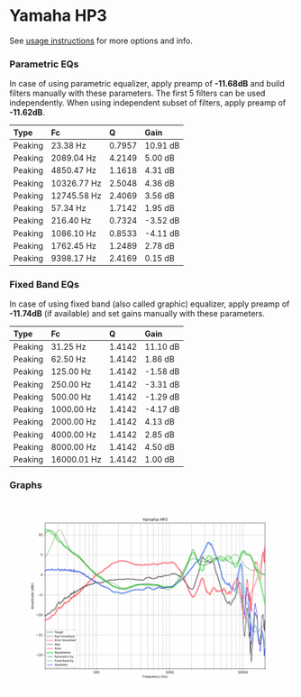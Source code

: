 # Yamaha HP3
See [usage instructions](https://github.com/jaakkopasanen/AutoEq#usage) for more options and info.

### Parametric EQs
In case of using parametric equalizer, apply preamp of **-11.68dB** and build filters manually
with these parameters. The first 5 filters can be used independently.
When using independent subset of filters, apply preamp of **-11.62dB**.

| Type    | Fc          |      Q | Gain     |
|:--------|:------------|:-------|:---------|
| Peaking | 23.38 Hz    | 0.7957 | 10.91 dB |
| Peaking | 2089.04 Hz  | 4.2149 | 5.00 dB  |
| Peaking | 4850.47 Hz  | 1.1618 | 4.31 dB  |
| Peaking | 10326.77 Hz | 2.5048 | 4.36 dB  |
| Peaking | 12745.58 Hz | 2.4069 | 3.56 dB  |
| Peaking | 57.34 Hz    | 1.7142 | 1.95 dB  |
| Peaking | 216.40 Hz   | 0.7324 | -3.52 dB |
| Peaking | 1086.10 Hz  | 0.8533 | -4.11 dB |
| Peaking | 1762.45 Hz  | 1.2489 | 2.78 dB  |
| Peaking | 9398.17 Hz  | 2.4169 | 0.15 dB  |

### Fixed Band EQs
In case of using fixed band (also called graphic) equalizer, apply preamp of **-11.74dB**
(if available) and set gains manually with these parameters.

| Type    | Fc          |      Q | Gain     |
|:--------|:------------|:-------|:---------|
| Peaking | 31.25 Hz    | 1.4142 | 11.10 dB |
| Peaking | 62.50 Hz    | 1.4142 | 1.86 dB  |
| Peaking | 125.00 Hz   | 1.4142 | -1.58 dB |
| Peaking | 250.00 Hz   | 1.4142 | -3.31 dB |
| Peaking | 500.00 Hz   | 1.4142 | -1.29 dB |
| Peaking | 1000.00 Hz  | 1.4142 | -4.17 dB |
| Peaking | 2000.00 Hz  | 1.4142 | 4.13 dB  |
| Peaking | 4000.00 Hz  | 1.4142 | 2.85 dB  |
| Peaking | 8000.00 Hz  | 1.4142 | 4.50 dB  |
| Peaking | 16000.01 Hz | 1.4142 | 1.00 dB  |

### Graphs
![](./Yamaha%20HP3.png)